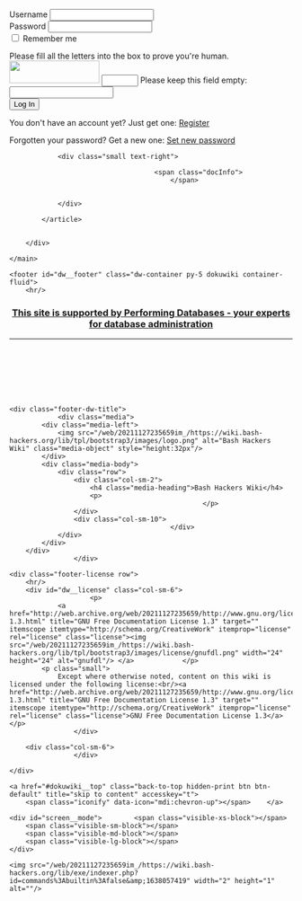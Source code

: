 <label class="block control-label" for="focus__this"><span>Username</span> <input type="text" id="focus__this" name="u" class="edit form-control"/></label><br/>
<label class="block control-label"><span>Password</span> <input type="password" name="p" class="edit form-control"/></label><br/>
<label class="simple control-label" for="remember__me"><input type="checkbox" id="remember__me" name="r" value="1" class="checkbox-inline"/> <span>Remember me</span></label>
<div id="plugin__captcha_wrapper"><input type="hidden" name="13ecbdf86c5379f064d2ee7d7cfc9263" value="guYldxsoHtyI6Sc3BwVa2fZOrJpGvuyc+1/gLza+u+c="/><label for="plugin__captcha" class="control-label">Please fill all the letters into the box to prove you're human.</label> <img src="/web/20211127235659im_/https://wiki.bash-hackers.org/lib/plugins/captcha/img.php?secret=guYldxsoHtyI6Sc3BwVa2fZOrJpGvuyc%2B1%2FgLza%2Bu%2Bc%3D&amp;id=commands:builtin:false" width="160" height="40" alt=""/>  <input type="text" size="5" name="39a7b6227de0dfa3ad2e6cd2892b501d" class="edit form-control"/> <label class="no control-label">Please keep this field empty: <input type="text" name="2d1da72a29a3ddc9ad8739c90a71b911" class="form-control"/></label></div><button type="submit" class="btn btn-success btn btn-default"><span class="iconify" data-icon="mdi:lock"></span> Log In</button>
</fieldset>
<p>You don't have an account yet? Just get one: <a href="/web/20211127235659/https://wiki.bash-hackers.org/commands/builtin/false?do=register" title="Register" rel="nofollow" class="register">Register</a></p><p>Forgotten your password? Get a new one: <a href="/web/20211127235659/https://wiki.bash-hackers.org/commands/builtin/false?do=resendpwd" title="Set new password" rel="nofollow" class="resendpwd">Set new password</a></p></div></form>
</div>
</div><!-- /content --></div>
                    </div>
                </div>

                <div class="small text-right">

                                        <span class="docInfo">
                                            </span>
                    
                    
                </div>

            </article>

            
        </div>

    </main>

    <footer id="dw__footer" class="dw-container py-5 dokuwiki container-fluid">
        <hr/>
<div align="center">
<h3><a target="_blank" href="http://web.archive.org/web/20211127235659/http://www.performing-databases.com/">This site is supported by Performing Databases - your experts for database administration</a></h3>
</div>
<hr/>
<div align="center">
<script async src="//web.archive.org/web/20211127235659js_/https://pagead2.googlesyndication.com/pagead/js/adsbygoogle.js"></script>
<!-- BHORG_BOTTOM -->
<ins class="adsbygoogle" style="display:inline-block;width:728px;height:90px" data-ad-client="ca-pub-4658830517838678" data-ad-slot="1603598940"></ins>
<script>
(adsbygoogle = window.adsbygoogle || []).push({});
</script>
</div>

<!-- footer -->
<div class="dw-container small container-fluid mx-5">

    
    <div class="footer-dw-title">
                <div class="media">
            <div class="media-left">
                <img src="/web/20211127235659im_/https://wiki.bash-hackers.org/lib/tpl/bootstrap3/images/logo.png" alt="Bash Hackers Wiki" class="media-object" style="height:32px"/>
            </div>
            <div class="media-body">
                <div class="row">
                    <div class="col-sm-2">
                        <h4 class="media-heading">Bash Hackers Wiki</h4>
                        <p>
                                                    </p>
                    </div>
                    <div class="col-sm-10">
                                            </div>
                </div>
            </div>
        </div>
                    </div>

    <div class="footer-license row">
        <hr/>
        <div id="dw__license" class="col-sm-6">
                        <p>
                <a href="http://web.archive.org/web/20211127235659/http://www.gnu.org/licenses/fdl-1.3.html" title="GNU Free Documentation License 1.3" target="" itemscope itemtype="http://schema.org/CreativeWork" itemprop="license" rel="license" class="license"><img src="/web/20211127235659im_/https://wiki.bash-hackers.org/lib/tpl/bootstrap3/images/license/gnufdl.png" width="24" height="24" alt="gnufdl"/> </a>            </p>
            <p class="small">
                Except where otherwise noted, content on this wiki is licensed under the following license:<br/><a href="http://web.archive.org/web/20211127235659/http://www.gnu.org/licenses/fdl-1.3.html" title="GNU Free Documentation License 1.3" target="" itemscope itemtype="http://schema.org/CreativeWork" itemprop="license" rel="license" class="license">GNU Free Documentation License 1.3</a>            </p>
                    </div>

        <div class="col-sm-6">
                    </div>

    </div>

</div>
<!-- /footer -->
    </footer>

    <a href="#dokuwiki__top" class="back-to-top hidden-print btn btn-default" title="skip to content" accesskey="t">
        <span class="iconify" data-icon="mdi:chevron-up"></span>    </a>

    <div id="screen__mode">        <span class="visible-xs-block"></span>
        <span class="visible-sm-block"></span>
        <span class="visible-md-block"></span>
        <span class="visible-lg-block"></span>
    </div>

    <img src="/web/20211127235659im_/https://wiki.bash-hackers.org/lib/exe/indexer.php?id=commands%3Abuiltin%3Afalse&amp;1638057419" width="2" height="1" alt=""/>
</div>

</body>
</html>
<!--
     FILE ARCHIVED ON 23:56:59 Nov 27, 2021 AND RETRIEVED FROM THE
     INTERNET ARCHIVE ON 11:11:49 Apr 15, 2023.
     JAVASCRIPT APPENDED BY WAYBACK MACHINE, COPYRIGHT INTERNET ARCHIVE.

     ALL OTHER CONTENT MAY ALSO BE PROTECTED BY COPYRIGHT (17 U.S.C.
     SECTION 108(a)(3)).
-->
<!--
playback timings (ms):
  captures_list: 93.728
  exclusion.robots: 0.118
  exclusion.robots.policy: 0.109
  cdx.remote: 0.057
  esindex: 0.008
  LoadShardBlock: 67.677 (3)
  PetaboxLoader3.datanode: 98.312 (4)
  load_resource: 1012.815
  PetaboxLoader3.resolve: 957.971
-->